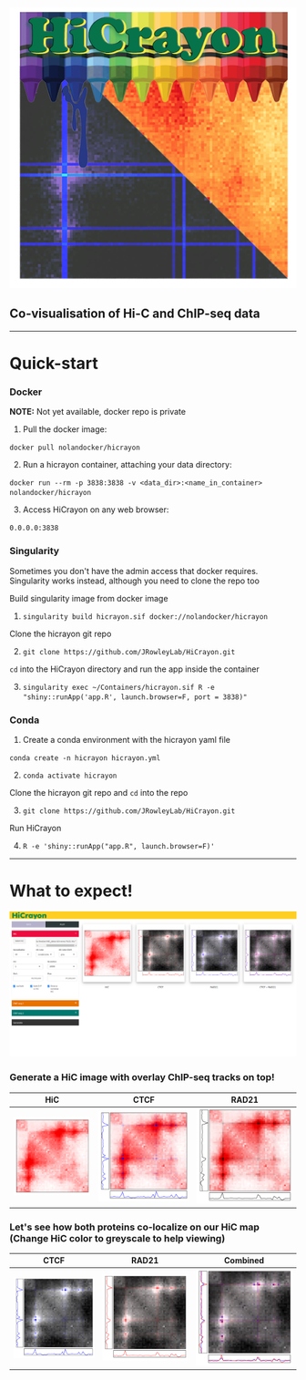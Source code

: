 ![](www/logo/HiCrayonlogo1.png)

## Co-visualisation of Hi-C and ChIP-seq data

---------------------------------------------

# Quick-start

### **Docker**

**NOTE:** Not yet available, docker repo is private

1. Pull the docker image:

`docker pull nolandocker/hicrayon`

2. Run a hicrayon container, attaching your data directory:

`docker run --rm -p 3838:3838 -v <data_dir>:<name_in_container> nolandocker/hicrayon`

3. Access HiCrayon on any web browser:

`0.0.0.0:3838`

### **Singularity**

Sometimes you don't have the admin access that docker requires. Singularity works instead, although you need to clone the repo too

Build singularity image from docker image

1. `singularity build hicrayon.sif docker://nolandocker/hicrayon`

Clone the hicrayon git repo

2. `git clone https://github.com/JRowleyLab/HiCrayon.git`

`cd` into the HiCrayon directory and run the app inside the container

3. `singularity exec ~/Containers/hicrayon.sif R -e "shiny::runApp('app.R', launch.browser=F, port = 3838)" ` 

### **Conda**

1. Create a conda environment with the hicrayon yaml file

`conda create -n hicrayon hicrayon.yml`

2. `conda activate hicrayon`

Clone the hicrayon git repo and `cd` into the repo

3. `git clone https://github.com/JRowleyLab/HiCrayon.git`

Run HiCrayon

4. `R -e 'shiny::runApp("app.R", launch.browser=F)'`

-----------------------------------------------------------------

# What to expect!

![](www/logo/hicrayon_github_images/HiCrayon_image.png)


### Generate a HiC image with overlay ChIP-seq tracks on top!

HiC                       |  CTCF                    |  RAD21        
:-------------------------:|:-------------------------:|:-------------------------:
![](www/logo/hicrayon_github_images/HiC_B7Y32S1W.svg)  |  ![](www/logo/hicrayon_github_images/ChIP1_CTCF_strawhic.svg) |  ![](www/logo/hicrayon_github_images/ChIP1_RAD21_strawhic.svg)


### Let's see how both proteins co-localize on our HiC map (Change HiC color to greyscale to help viewing)


CTCF                       |  RAD21                    |  Combined        
:-------------------------:|:-------------------------:|:-------------------------:
![](www/logo/hicrayon_github_images/ChIP1_G4FMPVRG.svg)  |  ![](www/logo/hicrayon_github_images/ChIP2_PFCCU5N4.svg) |  ![](www/logo/hicrayon_github_images/ChIP_combined_L1915GOD.svg)










